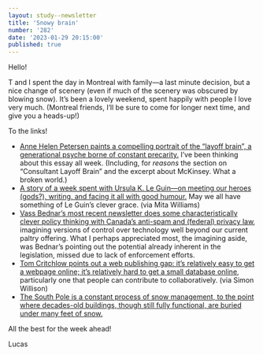 ```yaml
---
layout: study--newsletter
title: 'Snowy brain'
number: '282'
date: '2023-01-29 20:15:00'
published: true
---
```


Hello!

T and I spent the day in Montreal with family—a last minute decision, but a nice change of scenery (even if much of the scenery was obscured by blowing snow). It’s been a lovely weekend, spent happily with people I love very much. (Montreal friends, I’ll be sure to come for longer next time, and give you a heads-up!)

To the links!

- [Anne Helen Petersen paints a compelling portrait of the “layoff brain”, a generational psyche borne of constant precarity.](https://annehelen.substack.com/p/layoff-brain) I’ve been thinking about this essay all week. (Including, for _reasons_ the section on “Consultant Layoff Brain” and the excerpt about McKinsey. What a broken world.)
- [A story of a week spent with Ursula K. Le Guin—on meeting our heroes (gods?), writing, and facing it all with good humour.](https://granta.com/her-left-hand-the-darkness/) May we all have something of Le Guin’s clever grace. (via Mita Williams)
- [Vass Bednar’s most recent newsletter does some characteristically clever policy thinking with Canada’s anti-spam and (federal) privacy law](https://www.regs2riches.com/p/casls-in-the-sky), imagining versions of control over technology well beyond our current paltry offering. What I perhaps appreciated most, the imagining aside, was Bednar’s pointing out the potential already inherent in the legislation, missed due to lack of enforcement efforts.
- [Tom Critchlow points out a web publishing gap: it’s relatively easy to get a webpage online; it’s relatively hard to get a small database online](https://tomcritchlow.com/2023/01/27/small-databases/), particularly one that people can contribute to collaboratively. (via Simon Willison)
- [The South Pole is a constant process of snow management, to the point where decades-old buildings, though still fully functional, are buried under many feet of snow.](https://brr.fyi/posts/south-pole-topography)

All the best for the week ahead!

Lucas